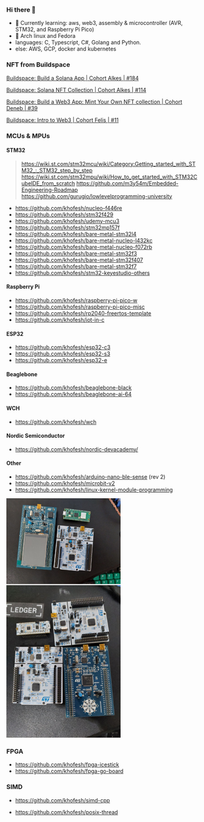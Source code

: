 ### Hi there 👋
- 🌱 Currently learning: aws, web3, assembly & microcontroller (AVR, STM32, and Raspberry Pi Pico)
- 🐧 Arch linux and Fedora
- languages: C, Typescript, C#, Golang and Python.
- else: AWS, GCP, docker and kubernetes

<!--
**khofesh/khofesh** is a ✨ _special_ ✨ repository because its `README.md` (this file) appears on your GitHub profile.

Here are some ideas to get you started:

- 🔭 I’m currently working on ...
- 🌱 I’m currently learning ...
- 👯 I’m looking to collaborate on ...
- 🤔 I’m looking for help with ...
- 💬 Ask me about ...
- 📫 How to reach me: ...
- 😄 Pronouns: ...
- ⚡ Fun fact: ...
-->

### NFT from Buildspace 
[Buildspace: Build a Solana App | Cohort Alkes | #184](https://opensea.io/assets/matic/0x3cd266509d127d0eac42f4474f57d0526804b44e/2822/)

[Buildspace: Solana NFT Collection | Cohort Alkes | #114](https://opensea.io/assets/matic/0x3cd266509d127d0eac42f4474f57d0526804b44e/5089/)

[Buildspace: Build a Web3 App: Mint Your Own NFT collection | Cohort Deneb | #39](https://opensea.io/assets/matic/0x3cd266509d127d0eac42f4474f57d0526804b44e/2084/)

[Buildspace: Intro to Web3 | Cohort Felis | #11](https://opensea.io/assets/matic/0x3cd266509d127d0eac42f4474f57d0526804b44e/1445/)

### MCUs & MPUs

#### STM32

> https://wiki.st.com/stm32mcu/wiki/Category:Getting_started_with_STM32_:_STM32_step_by_step
> https://wiki.st.com/stm32mpu/wiki/How_to_get_started_with_STM32CubeIDE_from_scratch
> https://github.com/m3y54m/Embedded-Engineering-Roadmap \
> https://github.com/gurugio/lowlevelprogramming-university

- https://github.com/khofesh/nucleo-f446re
- https://github.com/khofesh/stm32f429
- https://github.com/khofesh/udemy-mcu3
- https://github.com/khofesh/stm32mp157f
- https://github.com/khofesh/bare-metal-stm32l4
- https://github.com/khofesh/bare-metal-nucleo-l432kc
- https://github.com/khofesh/bare-metal-nucleo-f072rb
- https://github.com/khofesh/bare-metal-stm32f3
- https://github.com/khofesh/bare-metal-stm32f407
- https://github.com/khofesh/bare-metal-stm32f7
- https://github.com/khofesh/stm32-keyestudio-others

#### Raspberry Pi

- https://github.com/khofesh/raspberry-pi-pico-w
- https://github.com/khofesh/raspberry-pi-pico-misc
- https://github.com/khofesh/rp2040-freertos-template
- https://github.com/khofesh/iot-in-c


#### ESP32

- https://github.com/khofesh/esp32-c3
- https://github.com/khofesh/esp32-s3
- https://github.com/khofesh/esp32-e

#### Beaglebone
- https://github.com/khofesh/beaglebone-black
- https://github.com/khofesh/beaglebone-ai-64

#### WCH
- https://github.com/khofesh/wch

#### Nordic Semiconductor
- https://github.com/khofesh/nordic-devacademy/

#### Other
- https://github.com/khofesh/arduino-nano-ble-sense (rev 2)
- https://github.com/khofesh/microbit-v2
- https://github.com/khofesh/linux-kernel-module-programming

<img src="photo1667403888.jpeg" alt="mcu" width="300"/>

<img src="photo1691673042.jpeg" alt="mcu" width="300"/>

### FPGA

- https://github.com/khofesh/fpga-icestick
- https://github.com/khofesh/fpga-go-board

### SIMD
- https://github.com/khofesh/simd-cpp

- https://github.com/khofesh/posix-thread

<!--- [![Top Langs](https://github-readme-stats.vercel.app/api/top-langs/?username=khofesh)](https://github.com/anuraghazra/github-readme-stats) --->
